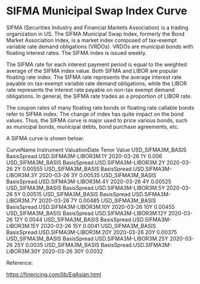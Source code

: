 # SIFMA Municipal Swap Index Curve 

SIFMA (Securities Industry and Financial Markets Association) is a trading organization in US. The SIFMA Municipal Swap Index, formerly the Bond Market Association Index, is a market index composed of tax-exempt variable rate demand obligations (VRDOs). VRDOs are municipal bonds with floating interest rates. The SIFMA index is issued weekly. 

The SIFMA rate for each interest payment period is equal to the weighted average of the SIFMA index value. Both SIFMA and LIBOR are popular floating rate index. The SIFMA rate represents the average interest rate payable on tax-exempt variable rate demand obligations, while the LIBOR rate represents the interest rate payable on non-tax exempt demand obligations. In general, the SIFMA rate trades as a proportion of LIBOR rate.

The coupon rates of many floating rate bonds or floating rate callable bonds refer to SIFMA index. The change of index has quite impact on the bond values. Thus, the SIFMA curve is major used to price various bonds, such as municipal bonds, municipal debts, bond purchase agreements, etc.

A SIFMA curve is shown below:

CurveName	Instrument	ValuationDate	Tenor	Value
USD_SIFMA3M_BASIS	BasisSpread.USD.SIFMA3M-LIBOR3M.1Y	2020-03-26	1Y        	0.006
USD_SIFMA3M_BASIS	BasisSpread.USD.SIFMA3M-LIBOR3M.2Y	2020-03-26	2Y        	0.00555
USD_SIFMA3M_BASIS	BasisSpread.USD.SIFMA3M-LIBOR3M.3Y	2020-03-26	3Y        	0.00535
USD_SIFMA3M_BASIS	BasisSpread.USD.SIFMA3M-LIBOR3M.4Y	2020-03-26	4Y        	0.00525
USD_SIFMA3M_BASIS	BasisSpread.USD.SIFMA3M-LIBOR3M.5Y	2020-03-26	5Y        	0.00515
USD_SIFMA3M_BASIS	BasisSpread.USD.SIFMA3M-LIBOR3M.7Y	2020-03-26	7Y        	0.00485
USD_SIFMA3M_BASIS	BasisSpread.USD.SIFMA3M-LIBOR3M.10Y	2020-03-26	10Y       	0.00455
USD_SIFMA3M_BASIS	BasisSpread.USD.SIFMA3M-LIBOR3M.12Y	2020-03-26	12Y       	0.0044
USD_SIFMA3M_BASIS	BasisSpread.USD.SIFMA3M-LIBOR3M.15Y	2020-03-26	15Y       	0.0041
USD_SIFMA3M_BASIS	BasisSpread.USD.SIFMA3M-LIBOR3M.20Y	2020-03-26	20Y       	0.00375
USD_SIFMA3M_BASIS	BasisSpread.USD.SIFMA3M-LIBOR3M.25Y	2020-03-26	25Y       	0.0035
USD_SIFMA3M_BASIS	BasisSpread.USD.SIFMA3M-LIBOR3M.30Y	2020-03-26	30Y       	0.0032


Reference:

https://finpricing.com/lib/EqAsian.html
